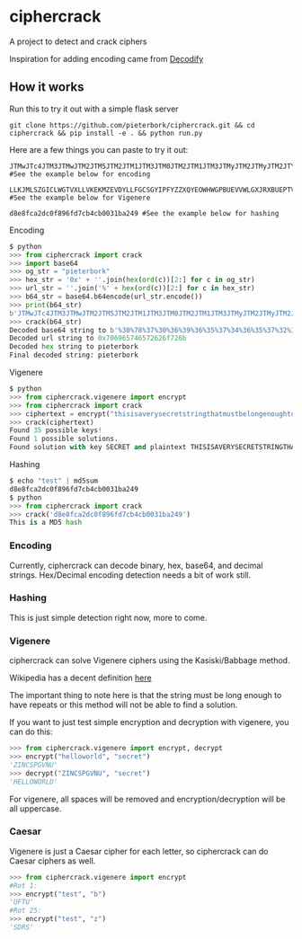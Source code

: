 # ciphercrack
A project to detect and crack ciphers

Inspiration for adding encoding came from [Decodify](https://github.com/UltimateHackers/Decodify/blob/master/README.md)


## How it works

Run this to try it out with a simple flask server
```
git clone https://github.com/pieterbork/ciphercrack.git && cd ciphercrack && pip install -e . && python run.py
```

Here are a few things you can paste to try it out:

```
JTMwJTc4JTM3JTMwJTM2JTM5JTM2JTM1JTM3JTM0JTM2JTM1JTM3JTMyJTM2JTMyJTM2JTY2JTM3JTMyJTM2JTYy #See the example below for encoding

LLKJMLSZGICLWGTVXLLVKEKMZEVDYLLFGCSGYIPFYZZXQYEOWHWGPBUEVVWLGXJRXBUEPTVTUOVYIVATJVVPZMEYMLEYEYQHJIFZJYAGWCXPZIPKLXLIZKMLKLQIX #See the example below for Vigenere

d8e8fca2dc0f896fd7cb4cb0031ba249 #See the example below for hashing
```


Encoding

```python
$ python
>>> from ciphercrack import crack
>>> import base64
>>> og_str = "pieterbork"
>>> hex_str = '0x' + ''.join(hex(ord(c))[2:] for c in og_str)
>>> url_str = ''.join('%' + hex(ord(c))[2:] for c in hex_str)
>>> b64_str = base64.b64encode(url_str.encode())
>>> print(b64_str)
b'JTMwJTc4JTM3JTMwJTM2JTM5JTM2JTM1JTM3JTM0JTM2JTM1JTM3JTMyJTM2JTMyJTM2JTY2JTM3JTMyJTM2JTYy'
>>> crack(b64_str)
Decoded base64 string to b'%30%78%37%30%36%39%36%35%37%34%36%35%37%32%36%32%36%66%37%32%36%62'
Decoded url string to 0x706965746572626f726b
Decoded hex string to pieterbork
Final decoded string: pieterbork
```

Vigenere

```python
$ python
>>> from ciphercrack.vigenere import encrypt
>>> from ciphercrack import crack
>>> ciphertext = encrypt("thisisaverysecretstringthatmustbelongenoughtohaveduplicatessothaticancrackthecipherwhichismuchmoredifficultwhenthetextisshort", "secret")
>>> crack(ciphertext)
Found 35 possible keys!
Found 1 possible solutions.                                                                           
Found solution with key SECRET and plaintext THISISAVERYSECRETSTRINGTHATMUSTBELONGENOUGHTOHAVEDUPLICATESSOTHATICANCRACKTHECIPHERWHICHISMUCHMOREDIFFICULTWHENTHETEXTISSHORT                                  
```

Hashing

```python
$ echo "test" | md5sum
d8e8fca2dc0f896fd7cb4cb0031ba249
$ python
>>> from ciphercrack import crack
>>> crack('d8e8fca2dc0f896fd7cb4cb0031ba249')
This is a MD5 hash
```

### Encoding

Currently, ciphercrack can decode binary, hex, base64, and decimal strings. Hex/Decimal encoding detection needs a bit of work still.

### Hashing

This is just simple detection right now, more to come.

### Vigenere

ciphercrack can solve Vigenere ciphers using the Kasiski/Babbage method. 

Wikipedia has a decent definition [here](https://en.wikipedia.org/wiki/Kasiski_examination)

The important thing to note here is that the string must be long enough to have repeats or this method will not be able to find a solution.

If you want to just test simple encryption and decryption with vigenere, you can do this:
```python
>>> from ciphercrack.vigenere import encrypt, decrypt
>>> encrypt("helloworld", "secret")
'ZINCSPGVNU'
>>> decrypt("ZINCSPGVNU", "secret")
'HELLOWORLD'
```

For vigenere, all spaces will be removed and encryption/decryption will be all uppercase.

### Caesar

Vigenere is just a Caesar cipher for each letter, so ciphercrack can do Caesar ciphers as well.

```python
>>> from ciphercrack.vigenere import encrypt
#Rot 1:
>>> encrypt("test", "b")
'UFTU'
#Rot 25:
>>> encrypt("test", "z")
'SDRS'
```

